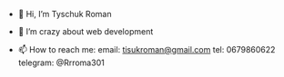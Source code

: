 - 👋 Hi, I’m Tyschuk Roman

- 👀 I’m crazy about web development

- 📫 How to reach me: 
email: tisukroman@gmail.com
tel: 0679860622
telegram: @Rrroma301



